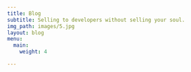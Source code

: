 ```yaml
---
title: Blog
subtitle: Selling to developers without selling your soul.
img_path: images/5.jpg
layout: blog
menu:
  main:
    weight: 4

---
```


